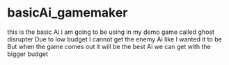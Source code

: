 # basicAi_gamemaker
this is the basic Ai i am going to be using in my demo game called ghost disrupter 
Due to low budget I cannot get the enemy Ai like I wanted it to be But 
when the game comes out it will be the best Ai we can get with the bigger budget
